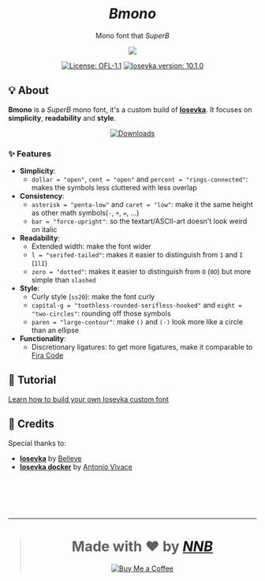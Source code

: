 <h1 align="center"><i>Bmono</i></h1>
<p align="center">Mono font that <i>SuperB</i></p>
<p align="center"><img src="https://user-images.githubusercontent.com/43980777/115989432-85c1d300-a5e8-11eb-9eb9-974865659754.png"></p>
<p align="center"><a href="https://github.com/NNBnh/bmono/blob/main/LICENSE"><img src="https://img.shields.io/badge/license-ofl--1.1-%23F7CA88.svg?labelColor=585858&style=for-the-badge&logoColor=FFFFFF" alt="License: OFL-1.1"></a> <a href="https://github.com/be5invis/Iosevka/releases/tag/v10.1.0"><img src="https://img.shields.io/badge/iosevka_version-10.1.0-%23F7CA88.svg?labelColor=585858&style=for-the-badge&logoColor=FFFFFF" alt="Iosevka version: 10.1.0"></a></p>

## 💡 About
**Bmono** is a *SuperB* mono font, it's a custom build of [**Iosevka**](https://github.com/be5invis/Iosevka). It focuses on **simplicity**, **readability** and **style**.

<p align="center"><a href="https://github.com/NNBnh/bmono/releases"><img src="https://img.shields.io/github/downloads/NNBnh/bmono/total?color=F7CA88&labelColor=585858&style=for-the-badge&logoColor=FFFFFF" alt="Downloads"></a></p>

### ✨ Features
- **Simplicity**:
  - `dollar = "open"`, `cent = "open"` and `percent = "rings-connected"`: makes the symbols less cluttered with less overlap
- **Consistency**:
  - `asterisk = "penta-low"` and `caret = "low"`: make it the same height as other math symbols(`-`, `+`, `=`, ...)
  - `bar = "force-upright"`: so the textart/ASCII-art doesn't look weird on italic
- **Readability**:
  - Extended width: make the font wider
  - `l = "serifed-tailed"`: makes it easier to distinguish from `1` and `I` (`1lI`)
  - `zero = "dotted"`: makes it easier to distinguish from `O` (`0O`) but more simple than `slashed`
- **Style**:
  - Curly style (`ss20`): make the font curly
  - `capital-g = "toothless-rounded-serifless-hooked"` and `eight = "two-circles"`: rounding off those symbols
  - `paren = "large-contour"`: make `()` and `(-)` look more like a circle than an ellipse
- **Functionality**:
  - Discretionary ligatures: to get more ligatures, make it comparable to [Fira Code](https://github.com/tonsky/FiraCode)

## 🔰 Tutorial
[Learn how to build your own Iosevka custom font](https://github.com/NNBnh/dots/wiki/font)

## 💌 Credits
Special thanks to:
- [**Iosevka**](https://github.com/be5invis/Iosevka) by [Belleve](https://github.com/be5invis)
- [**Iosevka docker**](https://github.com/avivace/iosevka-docker) by [Antonio Vivace](https://github.com/avivace)

<br><br><br><br>

---

> <h1 align="center">Made with ❤️ by <a href="https://github.com/NNBnh"><i>NNB</i></a></h1>
>
> <p align="center"><a href="https://www.buymeacoffee.com/nnbnh"><img src="https://img.shields.io/badge/buy_me_a_coffee%20-%23F7CA88.svg?logo=buy-me-a-coffee&logoColor=333333&style=for-the-badge" alt="Buy Me a Coffee"></a></p>
